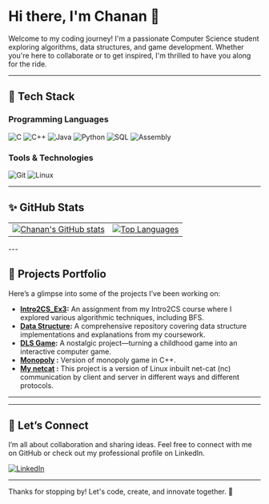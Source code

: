 # Hi there, I'm Chanan 👋

Welcome to my coding journey! I'm a passionate Computer Science student exploring algorithms, data structures, and game development. Whether you're here to collaborate or to get inspired, I'm thrilled to have you along for the ride.

---

## 🚀 Tech Stack

### Programming Languages
<p>
  <img src="https://img.shields.io/badge/C-A8B9CC.svg?style=for-the-badge&logo=C&logoColor=white" alt="C">
  <img src="https://img.shields.io/badge/C++-00599C.svg?style=for-the-badge&logo=C%2B%2B&logoColor=white" alt="C++">
  <img src="https://img.shields.io/badge/Java-ED8B00.svg?style=for-the-badge&logo=java&logoColor=white" alt="Java">
  <img src="https://img.shields.io/badge/Python-3776AB.svg?style=for-the-badge&logo=python&logoColor=white" alt="Python">
  <img src="https://img.shields.io/badge/SQL-4479A1.svg?style=for-the-badge&logo=postgresql&logoColor=white" alt="SQL">
  <img src="https://img.shields.io/badge/Assembly-000000.svg?style=for-the-badge&logo=none&logoColor=white" alt="Assembly">
</p>

### Tools & Technologies
<p>
  <!-- Examples, adjust to whatever tools you actually use -->
  <img src="https://img.shields.io/badge/Git-F05032.svg?style=for-the-badge&logo=git&logoColor=white" alt="Git">
  <img src="https://img.shields.io/badge/Linux-FCC624.svg?style=for-the-badge&logo=linux&logoColor=black" alt="Linux">
</p>

---

## ✨ GitHub Stats

<table>
  <tr>
    <td align="center">
      <a href="https://github.com/chanan-hash">
        <img src="https://github-readme-stats.vercel.app/api?username=chanan-hash&show_icons=true&count_private=true&card_width=500" alt="Chanan's GitHub stats" />
      </a>
    </td>
    <td align="center">
      <a href="https://github.com/chanan-hash">
        <img src="https://github-readme-stats.vercel.app/api/top-langs/?username=chanan-hash&hide=jupyter%20notebook&layout=compact&langs_count=5&card_width=450" alt="Top Languages" />
      </a>
    </td>
  </tr>
</table>
---

## 📂 Projects Portfolio

Here’s a glimpse into some of the projects I’ve been working on:

- **[Intro2CS_Ex3](https://github.com/chanan-hash/My-ariel-university-exercises/tree/main/semster1/EX3):** An assignment from my Intro2CS course where I explored various algorithmic techniques, including BFS.
- **[Data Structure](https://github.com/chanan-hash/Data-Structure-AU):** A comprehensive repository covering data structure implementations and explanations from my coursework.
- **[DLS Game](https://github.com/chanan-hash/DLS-game):** A nostalgic project—turning a childhood game into an interactive computer game.
- **[Monopoly](https://github.com/chanan-hash/Monopoly)
:** Version of monopoly game in C++.  
- **[My netcat](https://github.com/chanan-hash/OS-Ex2)
:** This project is a version of Linux inbuilt net-cat (nc) communication by client and server in different ways and different protocols.
---

---

## 🤝 Let’s Connect

I’m all about collaboration and sharing ideas. Feel free to connect with me on GitHub or check out my professional profile on LinkedIn.

[<img src="https://img.shields.io/badge/LinkedIn-blue?style=for-the-badge&logo=linkedin&logoColor=white" alt="LinkedIn" />](https://www.linkedin.com/in/chanan-helman-1b83a0288/)

---

Thanks for stopping by! Let's code, create, and innovate together. 🚀

<!-- 
Optionally add a visitor counter:
![Visitor Count](https://profile-counter.glitch.me/chanan-hash/count.svg)
-->
